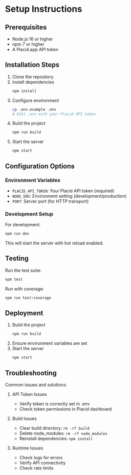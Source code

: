 # Setup Instructions

## Prerequisites

- Node.js 16 or higher
- npm 7 or higher
- A Placid.app API token

## Installation Steps

1. Clone the repository
2. Install dependencies
   ```bash
   npm install
   ```
3. Configure environment
   ```bash
   cp .env.example .env
   # Edit .env with your Placid API token
   ```
4. Build the project
   ```bash
   npm run build
   ```
5. Start the server
   ```bash
   npm start
   ```

## Configuration Options

### Environment Variables

- `PLACID_API_TOKEN`: Your Placid API token (required)
- `NODE_ENV`: Environment setting (development/production)
- `PORT`: Server port (for HTTP transport)

### Development Setup

For development:
```bash
npm run dev
```

This will start the server with hot reload enabled.

## Testing

Run the test suite:
```bash
npm test
```

Run with coverage:
```bash
npm run test:coverage
```

## Deployment

1. Build the project
   ```bash
   npm run build
   ```
2. Ensure environment variables are set
3. Start the server
   ```bash
   npm start
   ```

## Troubleshooting

Common issues and solutions:

1. API Token Issues
   - Verify token is correctly set in .env
   - Check token permissions in Placid dashboard

2. Build Issues
   - Clear build directory: `rm -rf build`
   - Delete node_modules: `rm -rf node_modules`
   - Reinstall dependencies: `npm install`

3. Runtime Issues
   - Check logs for errors
   - Verify API connectivity
   - Check rate limits